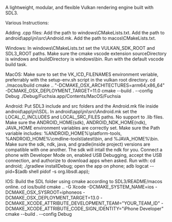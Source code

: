 A lightweight, modular, and flexible Vulkan rendering engine built with SDL3.



Various Instructions:

Adding .cpp files:
Add the path to windows\CMakeLists.txt.
Add the path to android\app\jni\src\Android.mk.
Add the path to macos\CMakeLists.txt.

Windows:
In windows\CMakeLists.txt set the VULKAN_SDK_ROOT and SDL3_ROOT paths.
Make sure the cmake vscode extension sourceDirectory is windows and buildDirectory is windows\bin.
Run with the default vscode build task.

MacOS:
Make sure to set the VK_ICD_FILENAMES environment veriable, preferrably with the setup-env.sh script in the vulkan root directory.
cd ./macos/build
cmake .. "-DCMAKE_OSX_ARCHITECTURES=arm64;x86_64" -DCMAKE_OSX_DEPLOYMENT_TARGET=11.0
cmake --build . --config Debug
./Debug/Fuchsia.app/Contents/MacOS/Fuchsia

Android:
Put SDL3 include and src folders and the Android.mk file inside android\app\jni\SDL.
In android\app\jni\src\Android.mk set the LOCAL_C_INCLUDES and LOCAL_SRC_FILES paths. No support to .lib files.
Make sure the ANDROID_HOME(sdk), ANDROID_NDK_HOME(ndk), JAVA_HOME environment variables are correctly set.
Make sure the Path variable includes: %ANDROID_HOME%\platform-tools, %ANDROID_HOME%\cmdline-tools\latest\bin\, and %JAVA_HOME%\bin.
Make sure the sdk, ndk, java, and gradle(inside project) versions are compatible with one another. The sdk will intall the ndk for you.
Connect a phone with Developer Mode on, enabled USB Debugging, accept the USB connection, and authorize to download apps when asked.
Run with: cd android; ./gradlew installDebug; open the app on phone; adb logcat --pid=$(adb shell pidof -s org.libsdl.app);

IOS:
Build the SDL folder using cmake according to SDL3/README/macos online.
cd ios/build
cmake .. -G Xcode -DCMAKE_SYSTEM_NAME=ios -DCMAKE_OSX_SYSROOT=iphoneos -DCMAKE_OSX_DEPLOYMENT_TARGET=13.0 -DCMAKE_XCODE_ATTRIBUTE_DEVELOPMENT_TEAM="YOUR_TEAM_ID" -DCMAKE_XCODE_ATTRIBUTE_CODE_SIGN_IDENTITY="iPhone Developer"
cmake --build . --config Debug